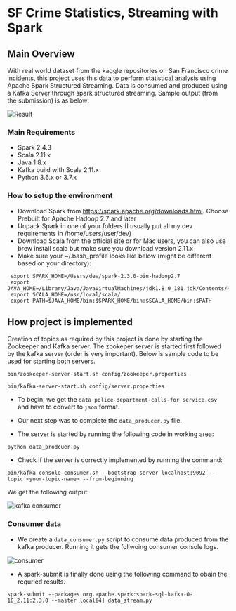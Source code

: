 
# SF Crime Statistics, Streaming with Spark


## Main Overview

With real world dataset from the kaggle repositories on San Francisco crime incidents, this project uses this data to perform statistical analysis using Apache Spark Structured Streaming. Data is consumed and produced using a Kafka Server through spark structured streaming. Sample output (from the submission) is as below:


![Result](images/output.png)

### Main Requirements

- Spark 2.4.3
- Scala 2.11.x
- Java 1.8.x
- Kafka build with Scala 2.11.x
- Python 3.6.x or 3.7.x

### How to setup the environment

- Download Spark from https://spark.apache.org/downloads.html. Choose Prebuilt for Apache Hadoop 2.7 and later
- Unpack Spark in one of your folders (I usually put all my dev requirements in /home/users/user/dev)
- Download Scala from the official site or for Mac users, you can also use brew install scala but make sure you download version 2.11.x
- Make sure your ~/.bash_profile looks like below (might be different based on your directory):

```
 export SPARK_HOME=/Users/dev/spark-2.3.0-bin-hadoop2.7
 export JAVA_HOME=/Library/Java/JavaVirtualMachines/jdk1.8.0_181.jdk/Contents/Home
 export SCALA_HOME=/usr/local/scala/
 export PATH=$JAVA_HOME/bin:$SPARK_HOME/bin:$SCALA_HOME/bin:$PATH
```
            

## How project is implemented

Creation of topics as required by this project is done by starting the Zookeeper and Kafka server. The zookeper server is started first followed by the kafka server (order is very important). Below is sample code to be used for starting both servers.


`bin/zookeeper-server-start.sh config/zookeeper.properties`

`bin/kafka-server-start.sh config/server.properties`


- To begin, we get the `data police-department-calls-for-service.csv` and have to convert to `json` format.  

- Our next step was to complete the `data_producer.py` file.

- The server is started by running the following code in working area:

`python data_prodcuer.py`

- Check if the server is correctly implemented by running the command: 

`bin/kafka-console-consumer.sh --bootstrap-server localhost:9092 --topic <your-topic-name> --from-beginning`

We get the following output:

![kafka consumer](images/producer_server_results.png)


### Consumer data
- We create a `data_consumer.py` script to consume data produced from the kafka producer. Running it gets the follwoing consumer console logs.

![consumer](images/consumer_data.png)

- A spark-submit is finally done using the following command to obain the requried results.

`spark-submit --packages org.apache.spark:spark-sql-kafka-0-10_2.11:2.3.0 --master local[4] data_stream.py`
